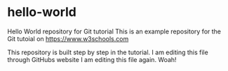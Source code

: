 # hello-world
Hello World repository for Git tutorial
This is an example repository for the Git tutoial on https://www.w3schools.com

This repository is built step by step in the tutorial.
I am editing this file through GitHubs website
I am editing this file again. Woah!
